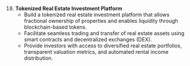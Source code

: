 

18. **Tokenized Real Estate Investment Platform**
    - Build a tokenized real estate investment platform that allows fractional ownership of properties and enables liquidity through blockchain-based tokens.
    - Facilitate seamless trading and transfer of real estate assets using smart contracts and decentralized exchanges (DEX).
    - Provide investors with access to diversified real estate portfolios, transparent valuation metrics, and automated rental income distribution.